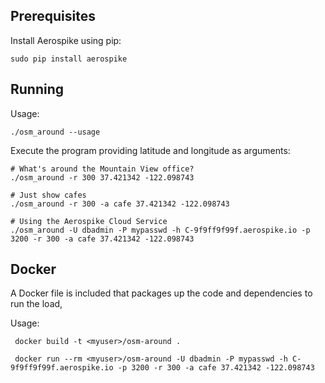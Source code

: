 
Prerequisites
----------------------------------------------------------------

Install Aerospike using pip:

    sudo pip install aerospike

Running
----------------------------------------------------------------

Usage:

    ./osm_around --usage

Execute the program providing latitude and longitude as arguments:

    # What's around the Mountain View office?
    ./osm_around -r 300 37.421342 -122.098743

    # Just show cafes
    ./osm_around -r 300 -a cafe 37.421342 -122.098743

    # Using the Aerospike Cloud Service
    ./osm_around -U dbadmin -P mypasswd -h C-9f9ff9f99f.aerospike.io -p 3200 -r 300 -a cafe 37.421342 -122.098743

Docker
----------------------------------------------------------------
A Docker file is included that packages up the code and dependencies to run the load, 

Usage:

     docker build -t <myuser>/osm-around .

     docker run --rm <myuser>/osm-around -U dbadmin -P mypasswd -h C-9f9ff9f99f.aerospike.io -p 3200 -r 300 -a cafe 37.421342 -122.098743


